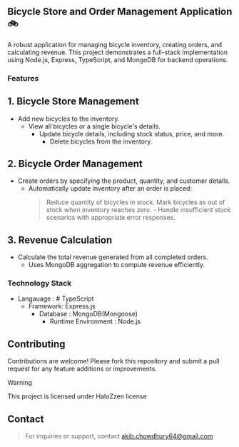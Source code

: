 ## Bicycle Store and Order Management Application 🚲

A robust application for managing bicycle inventory, creating orders, and calculating revenue. This project demonstrates a full-stack implementation using Node.js, Express, TypeScript, and MongoDB for backend operations.

### **Features**

## 1. Bicycle Store Management
  - Add new bicycles to the inventory.
    - View all bicycles or a single bicycle's details.
        - Update bicycle details, including stock status, price, and more.
            - Delete bicycles from the inventory.

## 2. Bicycle Order Management
  - Create orders by specifying the product, quantity, and customer details.
    - Automatically update inventory after an order is placed:
      > Reduce quantity of bicycles in stock.
        > Mark bicycles as out of stock when inventory reaches zero.
          - Handle insufficient stock scenarios with appropriate error responses.

## 3. Revenue Calculation
  - Calculate the total revenue generated from all completed orders.
    - Uses MongoDB aggregation to compute revenue efficiently.

### Technology Stack
- Langauage : # TypeScript
   - Framework: Express.js
     - Database : MongoDB(Mongoose)
        - Runtime Environment : Node.js  


## **Contributing**
Contributions are welcome! Please fork this repository and submit a pull request for any feature additions or improvements.

> [!WARNING]
> This project is licensed under HaloZzen license

## **Contact**
> For inquiries or support, contact akib.chowdhury64@gmail.com
